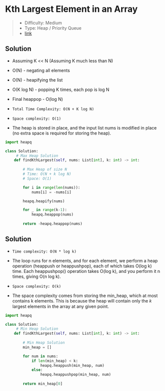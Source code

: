 # Kth Largest Element in an Array

> - Difficulty: Medium
> - Type: Heap / Priority Queue
> - [link](https://leetcode.com/problems/kth-largest-element-in-an-array/)

## Solution
- Assuming K << N (Assuming K much less than N)
- O(N) - negating all elements
- O(N) - heapifying the list 
- O(K log N) - popping K times, each pop is log N
- Final heappop - O(log N)
- `Total Time Complexity: O(N + K log N)`

- `Space complexity: O(1)`
- The heap is stored in place, and the input list nums is modified in place (no extra space is required for storing the heap).

```python
import heapq

class Solution:
     # Max Heap Solution
    def findKthLargest(self, nums: List[int], k: int) -> int:
        
        # Max Heap of size N
        # Time: O(N + k log N)
        # Space: O(1)

        for i in range(len(nums)):
            nums[i] = -nums[i]

        heapq.heapify(nums)

        for _ in range(k-1):
            heapq.heappop(nums)
        
        return -heapq.heappop(nums)
```


## Solution
- `Time complexity: O(N * log k)`
- The loop runs for n elements, and for each element, we perform a heap operation (heappush or heappushpop), each of which takes O(log k) time. Each heappushpop() operation takes O(log k), and you perform it n times, giving O(n log k).

- `Space complexity: O(k)`
- The space complexity comes from storing the min_heap, which at most contains k elements. This is because the heap will contain only the 𝑘 largest elements in the array at any given point.

```python
import heapq

class Solution:
     # Min Heap Solution
    def findKthLargest(self, nums: List[int], k: int) -> int:
        
        # Min Heap Solution
        min_heap = []

        for num in nums:
            if len(min_heap) < k:
                heapq.heappush(min_heap, num)
            else:
                heapq.heappushpop(min_heap, num)
        
        return min_heap[0]
```